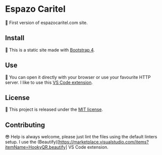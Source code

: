 # Espazo Caritel

:herb: First version of espazocaritel.com site.

## Install

:pizza: This is a static site made with [Bootstrap 4](http://getbootstrap.com).

## Use

:rocket: You can open it directly with your browser or use your favourite HTTP server. I like to use this [VS Code extension](https://marketplace.visualstudio.com/items?itemName=ritwickdey.LiveServer).

## License

🐧 This project is released under the [MIT license](https://opensource.org/licenses/MIT).

## Contributing

:sunglasses: Help is always welcome, please just lint the files using the default linters setup. I use the (Beautify)[https://marketplace.visualstudio.com/items?itemName=HookyQR.beautify] VS Code extension.
